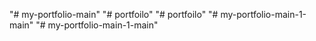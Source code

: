 "# my-portfolio-main" 
"# portfoilo" 
"# portfoilo" 
"# my-portfolio-main-1-main" 
"# my-portfolio-main-1-main" 
